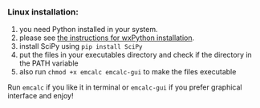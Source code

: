 
### Linux installation:

1. you need Python installed in your system.
2. please see [the instructions for wxPython installation](https://wiki.wxpython.org/How%20to%20install%20wxPython).
3. install SciPy using ```pip install SciPy```
4. put the files in your executables directory and check if the directory in the PATH variable
5. also run ```chmod +x emcalc emcalc-gui``` to make the files executable

Run ```emcalc``` if you like it in terminal or ```emcalc-gui``` if you prefer graphical interface and enjoy!
